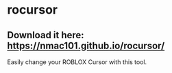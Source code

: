 # rocursor
## Download it here: https://nmac101.github.io/rocursor/
Easily change your ROBLOX Cursor with this tool.
